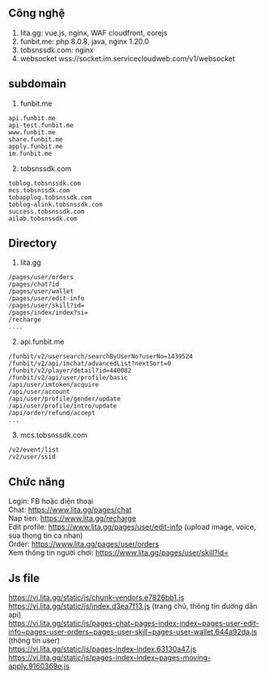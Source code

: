 ## Công nghệ 
1. lita.gg: vue.js, nginx, WAF cloudfront, corejs 
2. funbit.me: php 8.0.8, java, nginx 1.20.0 
3. tobsnssdk.com: nginx 
4. websocket wss://socket.im.servicecloudweb.com/v1/websocket 

## subdomain 

1. funbit.me 
```
api.funbit.me
api-test.funbit.me
www.funbit.me
share.funbit.me
apply.funbit.me
im.funbit.me
``` 
2. tobsnssdk.com 
```
toblog.tobsnssdk.com
mcs.tobsnssdk.com
tobapplog.tobsnssdk.com 
toblog-alink.tobsnssdk.com
success.tobsnssdk.com 
ailab.tobsnssdk.com
``` 
## Directory 
1. lita.gg
```
/pages/user/orders
/pages/chat?id
/pages/user/wallet
/pages/user/edit-info
/pages/user/skill?id=
/pages/index/index?si=
/recharge
....
```
2. api.funbit.me 
```
/funbit/v2/usersearch/searchByUserNo?userNo=1439524
/funbit/v2/api/imchat/advancedList?nextSort=0
/funbit/v2/player/detail?id=440082
/funbit/v2/api/user/profile/basic
/api/user/imtoken/acquire
/api/user/account
/api/user/profile/gender/update
/api/user/profile/intro/update
/api/order/refund/accept
...
```
3. mcs.tobsnssdk.com 
```
/v2/event/list
/v2/user/ssid
```
## Chức năng 
Login: FB hoặc điện thoại  
Chat: https://www.lita.gg/pages/chat  
Nap tien: https://www.lita.gg/recharge  
Edit profile: https://www.lita.gg/pages/user/edit-info (upload image, voice, sua thong tin ca nhan)  
Order: https://www.lita.gg/pages/user/orders  
Xem thông tin người chơi: https://www.lita.gg/pages/user/skill?id=  

## Js file 
https://vi.lita.gg/static/js/chunk-vendors.e7826bb1.js  
https://vi.lita.gg/static/js/index.d3ea7f13.js (trang chủ, thông tin dường dẫn api)  
https://vi.lita.gg/static/js/pages-chat~pages-index-index~pages-user-edit-info~pages-user-orders~pages-user-skill~pages-user-wallet.644a92da.js (thông tin user)  
https://vi.lita.gg/static/js/pages-index-index.63130a47.js  
https://vi.lita.gg/static/js/pages-index-index~pages-moving-apply.9160369e.js  
